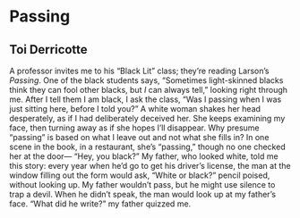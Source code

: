 # Passing
## Toi Derricotte
A professor invites me to his “Black Lit” class; they’re
reading Larson’s _Passing_. One of the black
students says, “Sometimes light-skinned blacks
think they can fool other blacks,
but _I_ can always tell,” looking
right through me.
After I tell them I am black,
I ask the class, “Was I passing
when I was just sitting here,
before I told you?” A white woman
shakes her head desperately, as if
I had deliberately deceived her.
She keeps examining my face,
then turning away
as if she hopes I’ll disappear. Why presume
“passing” is based on what I leave out
and not what she fills in?
In one scene in the book, in a restaurant,
she’s “passing,”
though no one checked her at the door—
“Hey, you black?”
My father, who looked white,
told me this story: every year
when he’d go to get his driver’s license,
the man at the window filling
out the form would ask,
“White or black?” pencil poised, without looking up.
My father wouldn’t pass, but he might
use silence to trap a devil.
When he didn’t speak, the man
would look up at my father’s face.
“What did he write?”
my father quizzed me.